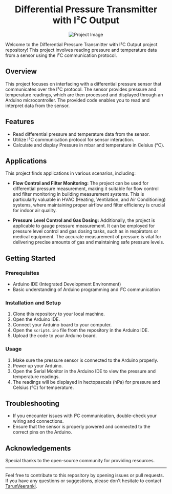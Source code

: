 
  <h1 align="center">  Differential Pressure Transmitter with I²C Output </h1>
<p align="center">
  <img src="https://github.com/veerankitarun/150mbar_test_project/assets/61703896/76ad2af2-703b-48bf-b783-c2b2ac7326f1" alt="Project Image"> 
   
</p>
Welcome to the Differential Pressure Transmitter with I²C Output project repository! This project involves reading pressure and temperature data from a sensor using the I²C communication protocol.

## Overview

This project focuses on interfacing with a differential pressure sensor that communicates over the I²C protocol. The sensor provides pressure and temperature readings, which are then processed and displayed through an Arduino microcontroller. The provided code enables you to read and interpret data from the sensor.

## Features

- Read differential pressure and temperature data from the sensor.
- Utilize I²C communication protocol for sensor interaction.
- Calculate and display Pressure in mbar and temperature in Celsius (°C).

## Applications

This project finds applications in various scenarios, including:

- **Flow Control and Filter Monitoring:** The project can be used for differential pressure measurement, making it suitable for flow control and filter monitoring in building measurement systems. This is particularly valuable in HVAC (Heating, Ventilation, and Air Conditioning) systems, where maintaining proper airflow and filter efficiency is crucial for indoor air quality.

- **Pressure Level Control and Gas Dosing:** Additionally, the project is applicable to gauge pressure measurement. It can be employed for pressure level control and gas dosing tasks, such as in respirators or medical equipment. The accurate measurement of pressure is vital for delivering precise amounts of gas and maintaining safe pressure levels.

## Getting Started

### Prerequisites

- Arduino IDE (Integrated Development Environment)
- Basic understanding of Arduino programming and I²C communication

### Installation and Setup

1. Clone this repository to your local machine.
2. Open the Arduino IDE.
3. Connect your Arduino board to your computer.
4. Open the `script4.ino` file from the repository in the Arduino IDE.
5. Upload the code to your Arduino board.

### Usage

1. Make sure the pressure sensor is connected to the Arduino properly.
2. Power up your Arduino.
3. Open the Serial Monitor in the Arduino IDE to view the pressure and temperature readings.
4. The readings will be displayed in hectopascals (hPa) for pressure and Celsius (°C) for temperature.

## Troubleshooting

- If you encounter issues with I²C communication, double-check your wiring and connections.
- Ensure that the sensor is properly powered and connected to the correct pins on the Arduino.


## Acknowledgements

Special thanks to the open-source community for providing resources.

---

Feel free to contribute to this repository by opening issues or pull requests. If you have any questions or suggestions, please don't hesitate to contact [TarunVeeranki](https://www.instagram.com/tarunveeranki/).

